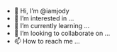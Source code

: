 - 👋 Hi, I’m @iamjody
- 👀 I’m interested in ...
- 🌱 I’m currently learning ...
- 💞️ I’m looking to collaborate on ...
- 📫 How to reach me ...

<!---
iamjody/iamjody is a ✨ special ✨ repository because its `README.md` (this file) appears on your GitHub profile.
You can click the Preview link to take a look at your changes.
--->
